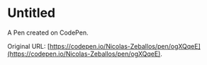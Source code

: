# Untitled

A Pen created on CodePen.

Original URL: [https://codepen.io/Nicolas-Zeballos/pen/ogXQqeE](https://codepen.io/Nicolas-Zeballos/pen/ogXQqeE).

